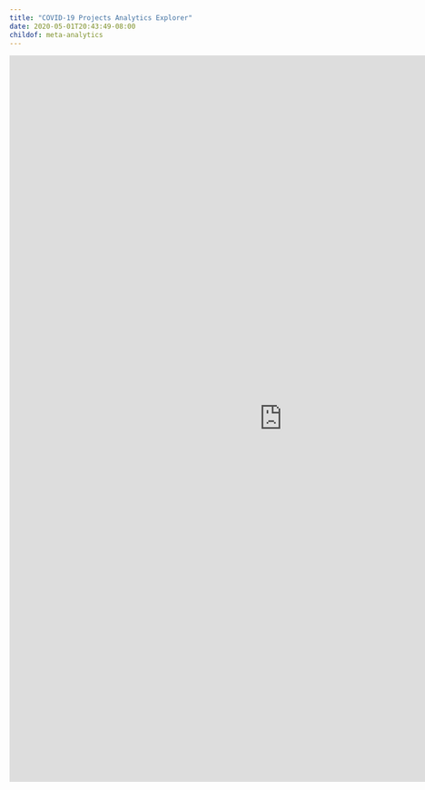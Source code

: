 ```yaml
---
title: "COVID-19 Projects Analytics Explorer"
date: 2020-05-01T20:43:49-08:00
childof: meta-analytics
---
```

<iframe width="960" height="1280" src="https://datastudio.google.com/embed/reporting/1xB9OlMs4-h0UgmMArGuEp_5ynIZ4s1Qi/page/tPw8" frameborder="0" style="border:0" allowfullscreen></iframe>